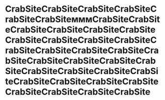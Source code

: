 # CrabSiteCrabSiteCrabSiteCrabSiteCrabSiteCrabSiteмммCrabSiteCrabSiteCrabSiteCrabSiteCrabSiteCrabSiteCrabSiteCrabSiteCrabSiteCrabSiteCrabSiteCrabSiteCrabSiteCrabSiteCrabSiteCrabSiteCrabSiteCrabSiteCrabSiteCrabSiteCrabSiteCrabSiteCrabSiteCrabSiteCrabSiteCrabSiteCrabSiteCrabSiteCrabSiteCrabSiteCrabSite
